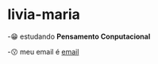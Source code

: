 # livia-maria
-:grin: estudando **Pensamento Conputacional**

-:kissing: meu email é [email](livia.queiroz@escola.pr.gov.br)
